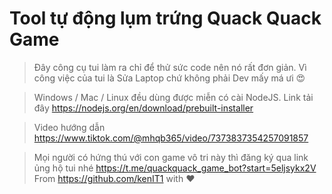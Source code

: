 #  Tool tự động lụm trứng Quack Quack Game

> Đây công cụ tui làm ra chỉ để thử sức code nên nó rất đơn giản. Vì công việc của tui là Sửa Laptop chứ không phải Dev mấy má ưi 😍

> Windows / Mac / Linux đều dùng được miễn có cài NodeJS. Link tải đây https://nodejs.org/en/download/prebuilt-installer

> Video hướng dẫn https://www.tiktok.com/@mhqb365/video/7373837354257091857

> Mọi người có hứng thú với con game vô tri này thì đăng ký qua link ủng hộ tui nhé https://t.me/quackquack_game_bot?start=5eljsykx2V
From https://github.com/kenIT1 with ♥
